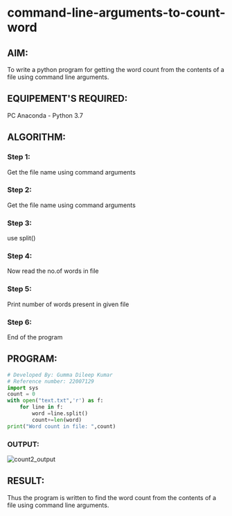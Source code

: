 # command-line-arguments-to-count-word
## AIM:
To write a python program for getting the word count from the contents of a file using command line arguments.
## EQUIPEMENT'S REQUIRED: 
PC
Anaconda - Python 3.7
## ALGORITHM: 
### Step 1:
Get the file name using command arguments


### Step 2: 
Get the file name using command arguments
 
### Step 3: 
use split()

### Step 4: 
Now read the no.of words in file

### Step 5: 
Print number of words present in given file

### Step 6: 
End of the program

## PROGRAM:
```python
# Developed By: Gumma Dileep Kumar
# Reference number: 22007129
import sys
count = 0
with open("text.txt",'r') as f:
    for line in f:
        word =line.split()
        count+=len(word)
print("Word count in file: ",count)
```


### OUTPUT:

![count2_output](https://user-images.githubusercontent.com/118707761/214791227-f34bca43-8a09-4f70-8521-b22fc81ea3f0.png)



## RESULT:
Thus the program is written to find the word count from the contents of a file using command line arguments.
